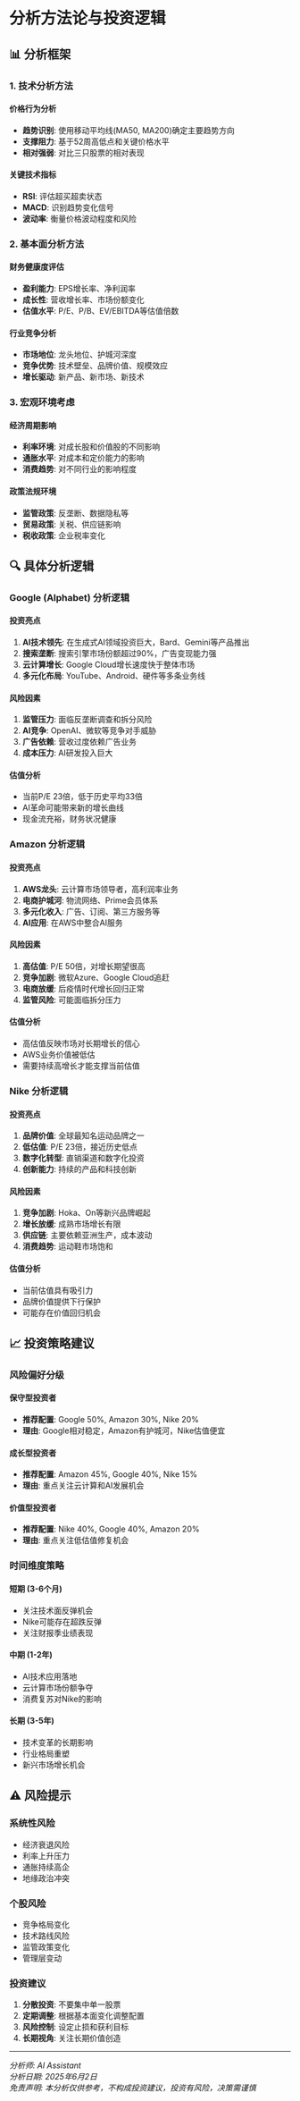 # 分析方法论与投资逻辑

## 📊 分析框架

### 1. 技术分析方法

#### 价格行为分析
- **趋势识别**: 使用移动平均线(MA50, MA200)确定主要趋势方向
- **支撑阻力**: 基于52周高低点和关键价格水平
- **相对强弱**: 对比三只股票的相对表现

#### 关键技术指标
- **RSI**: 评估超买超卖状态
- **MACD**: 识别趋势变化信号  
- **波动率**: 衡量价格波动程度和风险

### 2. 基本面分析方法

#### 财务健康度评估
- **盈利能力**: EPS增长率、净利润率
- **成长性**: 营收增长率、市场份额变化
- **估值水平**: P/E、P/B、EV/EBITDA等估值倍数

#### 行业竞争分析
- **市场地位**: 龙头地位、护城河深度
- **竞争优势**: 技术壁垒、品牌价值、规模效应
- **增长驱动**: 新产品、新市场、新技术

### 3. 宏观环境考虑

#### 经济周期影响
- **利率环境**: 对成长股和价值股的不同影响
- **通胀水平**: 对成本和定价能力的影响
- **消费趋势**: 对不同行业的影响程度

#### 政策法规环境
- **监管政策**: 反垄断、数据隐私等
- **贸易政策**: 关税、供应链影响
- **税收政策**: 企业税率变化

## 🔍 具体分析逻辑

### Google (Alphabet) 分析逻辑

#### 投资亮点
1. **AI技术领先**: 在生成式AI领域投资巨大，Bard、Gemini等产品推出
2. **搜索垄断**: 搜索引擎市场份额超过90%，广告变现能力强
3. **云计算增长**: Google Cloud增长速度快于整体市场
4. **多元化布局**: YouTube、Android、硬件等多条业务线

#### 风险因素
1. **监管压力**: 面临反垄断调查和拆分风险
2. **AI竞争**: OpenAI、微软等竞争对手威胁
3. **广告依赖**: 营收过度依赖广告业务
4. **成本压力**: AI研发投入巨大

#### 估值分析
- 当前P/E 23倍，低于历史平均33倍
- AI革命可能带来新的增长曲线
- 现金流充裕，财务状况健康

### Amazon 分析逻辑

#### 投资亮点
1. **AWS龙头**: 云计算市场领导者，高利润率业务
2. **电商护城河**: 物流网络、Prime会员体系
3. **多元化收入**: 广告、订阅、第三方服务等
4. **AI应用**: 在AWS中整合AI服务

#### 风险因素
1. **高估值**: P/E 50倍，对增长期望很高
2. **竞争加剧**: 微软Azure、Google Cloud追赶
3. **电商放缓**: 后疫情时代增长回归正常
4. **监管风险**: 可能面临拆分压力

#### 估值分析
- 高估值反映市场对长期增长的信心
- AWS业务价值被低估
- 需要持续高增长才能支撑当前估值

### Nike 分析逻辑

#### 投资亮点
1. **品牌价值**: 全球最知名运动品牌之一
2. **低估值**: P/E 23倍，接近历史低点
3. **数字化转型**: 直销渠道和数字化投资
4. **创新能力**: 持续的产品和科技创新

#### 风险因素
1. **竞争加剧**: Hoka、On等新兴品牌崛起
2. **增长放缓**: 成熟市场增长有限
3. **供应链**: 主要依赖亚洲生产，成本波动
4. **消费趋势**: 运动鞋市场饱和

#### 估值分析
- 当前估值具有吸引力
- 品牌价值提供下行保护
- 可能存在价值回归机会

## 📈 投资策略建议

### 风险偏好分级

#### 保守型投资者
- **推荐配置**: Google 50%, Amazon 30%, Nike 20%
- **理由**: Google相对稳定，Amazon有护城河，Nike估值便宜

#### 成长型投资者
- **推荐配置**: Amazon 45%, Google 40%, Nike 15%
- **理由**: 重点关注云计算和AI发展机会

#### 价值型投资者
- **推荐配置**: Nike 40%, Google 40%, Amazon 20%
- **理由**: 重点关注低估值修复机会

### 时间维度策略

#### 短期 (3-6个月)
- 关注技术面反弹机会
- Nike可能存在超跌反弹
- 关注财报季业绩表现

#### 中期 (1-2年)
- AI技术应用落地
- 云计算市场份额争夺
- 消费复苏对Nike的影响

#### 长期 (3-5年)
- 技术变革的长期影响
- 行业格局重塑
- 新兴市场增长机会

## ⚠️ 风险提示

### 系统性风险
- 经济衰退风险
- 利率上升压力
- 通胀持续高企
- 地缘政治冲突

### 个股风险
- 竞争格局变化
- 技术路线风险
- 监管政策变化
- 管理层变动

### 投资建议
1. **分散投资**: 不要集中单一股票
2. **定期调整**: 根据基本面变化调整配置
3. **风险控制**: 设定止损和获利目标
4. **长期视角**: 关注长期价值创造

---

*分析师: AI Assistant*  
*分析日期: 2025年6月2日*  
*免责声明: 本分析仅供参考，不构成投资建议，投资有风险，决策需谨慎*